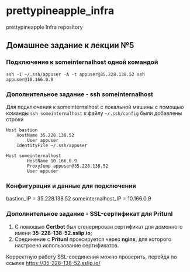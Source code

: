 # prettypineapple_infra
prettypineapple Infra repository

## Домашнее задание к лекции №5

### Подключение к someinternalhost одной командой

`ssh -i ~/.ssh/appuser -A -t appuser@35.228.138.52 ssh appuser@10.166.0.9`

### Дополнительное задание - ssh someinternalhost

Для подключения к someinternalhost с локальной машины с помощью команды `ssh someinternalhost` к файлу `~/.ssh/config` были добавлены строки

```
Host bastion
	HostName 35.228.138.52
        User appuser
	IdentityFile ~/.ssh/appuser

Host someinternalhost
        HostName 10.166.0.9
        ProxyJump appuser@35.228.138.52
        User appuser
```

### Конфигурация и данные для подключения

bastion_IP = 35.228.138.52
someinternalhost_IP = 10.166.0.9

### Дополнительное задание - SSL-сертификат для Pritunl

1. С помощью **Certbot** был сгенерирован сертификат для доменного имени **35-228-138-52.sslip.io**;
2. Соединение с **Pritunl** проксируется через **nginx**, для которого настроено использование сертификатов.

Корректную работу SSL-соединения можно проверить, перейдя по ссылке https://35-228-138-52.sslip.io/
